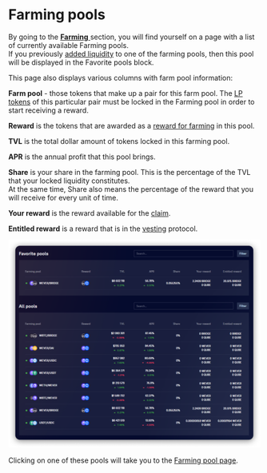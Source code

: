 # Farming pools

By going to the [**Farming** ](../concepts/yield-farming.md)section, you will find yourself on a page with a list of currently available Farming pools.\
If you previously [added liquidity](../how-to/deposit-farm-tokens.md) to one of the farming pools, then this pool will be displayed in the Favorite pools block.

This page also displays various columns with farm pool information:

**Farm pool** - those tokens that make up a pair for this farm pool. The [LP tokens](../../pools/how-to/add-liquidity.md) of this particular pair must be locked in the Farming pool in order to start receiving a reward.

**Reward** is the tokens that are awarded as a [reward for farming](../concepts/reward-token.md) in this pool.

**TVL** is the total dollar amount of tokens locked in this farming pool.

**APR** is the annual profit that this pool brings.

**Share** is your share in the farming pool. This is the percentage of the TVL that your locked liquidity constitutes.\
At the same time, Share also means the percentage of the reward that you will receive for every unit of time.

**Your reward** is the reward available for the [claim](../how-to/claim-reward.md).

**Entitled reward** is a reward that is in the [vesting](../concepts/vesting.md) protocol.

![](<../../../.gitbook/assets/image (174).png>)

Clicking on one of these pools will take you to the [Farming pool page](farm-page-user/).
